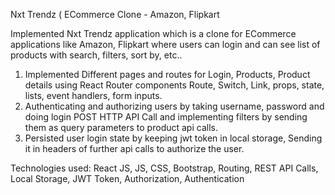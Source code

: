 Nxt Trendz ( ECommerce Clone - Amazon, Flipkart

Implemented Nxt Trendz application which is a clone for ECommerce applications like Amazon, Flipkart where users can login and can see list of products with search, filters, sort by, etc..

1. Implemented Different pages and routes for Login, Products, Product details using React Router components Route, Switch, Link, props, state, lists, event handlers, form inputs.
2. Authenticating and authorizing users by taking username, password and doing login POST HTTP API Call and implementing filters by sending them as query parameters to product api calls.
3. Persisted user login state by keeping jwt token in local storage, Sending it in headers of further api calls to authorize the user.

Technologies used: React JS, JS, CSS, Bootstrap, Routing, REST API Calls, Local Storage, JWT Token, Authorization, Authentication
